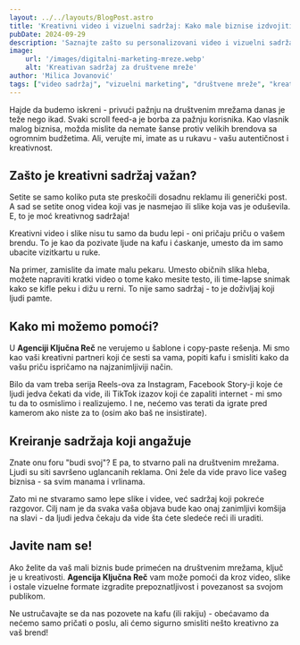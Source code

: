```yaml
---
layout: ../../layouts/BlogPost.astro
title: 'Kreativni video i vizuelni sadržaj: Kako male biznise izdvojiti na društvenim mrežama'
pubDate: 2024-09-29
description: 'Saznajte zašto su personalizovani video i vizuelni sadržaji ključni za jačanje prisustva vašeg malog biznisa na društvenim mrežama.'
image: 
    url: '/images/digitalni-marketing-mreze.webp'
    alt: 'Kreativan sadržaj za društvene mreže'
author: 'Milica Jovanović'
tags: ["video sadržaj", "vizuelni marketing", "društvene mreže", "kreativni sadržaj", "mali biznis"]
---
```


Hajde da budemo iskreni - privući pažnju na društvenim mrežama danas je teže nego ikad. Svaki scroll feed-a je borba za pažnju korisnika. Kao vlasnik malog biznisa, možda mislite da nemate šanse protiv velikih brendova sa ogromnim budžetima. Ali, verujte mi, imate as u rukavu - vašu autentičnost i kreativnost.

## Zašto je kreativni sadržaj važan?

Setite se samo koliko puta ste preskočili dosadnu reklamu ili generički post. A sad se setite onog videa koji vas je nasmejao ili slike koja vas je oduševila. E, to je moć kreativnog sadržaja!

Kreativni video i slike nisu tu samo da budu lepi - oni pričaju priču o vašem brendu. To je kao da pozivate ljude na kafu i ćaskanje, umesto da im samo ubacite vizitkartu u ruke.

Na primer, zamislite da imate malu pekaru. Umesto običnih slika hleba, možete napraviti kratki video o tome kako mesite testo, ili time-lapse snimak kako se kifle peku i dižu u rerni. To nije samo sadržaj - to je doživljaj koji ljudi pamte.

## Kako mi možemo pomoći?

U **Agenciji Ključna Reč** ne verujemo u šablone i copy-paste rešenja. Mi smo kao vaši kreativni partneri koji će sesti sa vama, popiti kafu i smisliti kako da vašu priču ispričamo na najzanimljiviji način.

Bilo da vam treba serija Reels-ova za Instagram, Facebook Story-ji koje će ljudi jedva čekati da vide, ili TikTok izazov koji će zapaliti internet - mi smo tu da to osmislimo i realizujemo. I ne, nećemo vas terati da igrate pred kamerom ako niste za to (osim ako baš ne insistirate).

## Kreiranje sadržaja koji angažuje

Znate onu foru "budi svoj"? E pa, to stvarno pali na društvenim mrežama. Ljudi su siti savršeno uglancanih reklama. Oni žele da vide pravo lice vašeg biznisa - sa svim manama i vrlinama.

Zato mi ne stvaramo samo lepe slike i videe, već sadržaj koji pokreće razgovor. Cilj nam je da svaka vaša objava bude kao onaj zanimljivi komšija na slavi - da ljudi jedva čekaju da vide šta ćete sledeće reći ili uraditi.

## Javite nam se!

Ako želite da vaš mali biznis bude primećen na društvenim mrežama, ključ je u kreativosti. **Agencija Ključna Reč** vam može pomoći da kroz video, slike i ostale vizuelne formate izgradite prepoznatljivost i povezanost sa svojom publikom. 

Ne ustručavajte se da nas pozovete na kafu (ili rakiju) - obećavamo da nećemo samo pričati o poslu, ali ćemo sigurno smisliti nešto kreativno za vaš brend!

